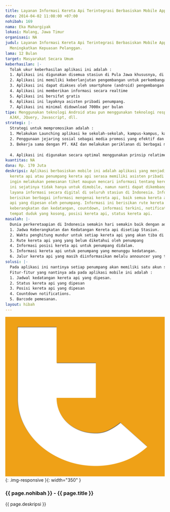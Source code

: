 ```yaml
---
title: Layanan Informasi Kereta Api Terintegrasi Berbasiskan Mobile Application
date: 2014-04-02 11:08:00 +07:00
nohibah: 169
nama: Eka Mahargiyak
lokasi: Malang, Jawa Timur
organisasi: NA
judul: Layanan Informasi Kereta Api Terintegrasi Berbasiskan Mobile Application untuk
  Meningkatkan Kepuasan Pelanggan.
lama: 12 Bulan
target: Masyarakat Secara Umum
keberhasilan: |-
  Tolak ukur keberhasilan aplikasi ini adalah :
  1. Aplikasi ini digunakan disemua stasiun di Pula Jawa khususnya, di Indonesia umumnya
  2. Aplikasi ini memiliki keberlanjutan pengembangan untuk perkembangan teknologi informasi untuk transportasi umum seperti kereta api.
  3. Aplikasi ini dapat diakses oleh smartphone (android) pengembangan lebih lanjut untuk iOS.
  4. Aplikasi ini memberikan informasi secara realtime
  5. Aplikasi ini bersifat gratis
  6. Aplikasi ini layaknya asisten pribadi penumpang.
  7. Aplikasi ini minimal didownload 7000x per bulan
tipe: Menggunakan teknologi Android atau pun menggunakan teknologi responne site seperti
  AJAX, JQuery, Javascript, dll.
strategi: |-
  Strategi untuk mempromosikan adalah :
  1. Melakukan Launching aplikasi ke sekolah-sekolah, kampus-kampus, kantor-kantor.
  2. Penggunaan jejaring sosial sebagai media promosi yang efektif dan efisien
  3. Bekerja sama dengan PT. KAI dan melakukan periklanan di berbagai media

  4. Aplikasi ini digunakan secara optimal menggunakan prinsip relatime information
kuantitas: NA
dana: Rp. 170 Juta
deskripsi: Aplikasi berbasiskan mobile ini adalah aplikasi yang menjadikan pelanggan
  kereta api atau penumpang kereta api serasa memiliki asisten pribadi ketika mereka
  ingin melakukan pemesanan tiket maupun mencari informasi tentang kereta api. Aplikasi
  ini sejatinya tidak hanya untuk dimobile, namun nanti dapat dikembangkan menjadi
  layana informasi secara digital di seluruh stasiun di Indonesia. Informasi ini nantinya
  berisikan berbagai informasi mengenai kereta api, baik semua kereta api maupun kereta
  api yang dipesan oleh penumpang. Informasi ini berisikan rute kereta api, jalur,
  keberangkatan dan kedatangan, countdown, informasi terkini, notifications, posisi
  tempat duduk yang kosong, posisi kereta api, status kereta api.
masalah: |-
  Dunia perkeretaapian di Indonesia semakin hari semakin baik dengan adanya pelayanan di kereta api yang semakin memanjakan penumpang seperti penambahan AC disetiap gerbong dan kebersihan kereta api yang terjaga. Namun, kita sebagai penumpang, terkadang menjadi seorang yang seperti orang yang kebingungan ketika kita berada di stasiun. Benar, kebingungan tersebut dikarenakan layanan informasi kereta api masih belum mengcover kebutuhan penumpang. informasi-informasi tersebut adalah tentang :
  1. Jadwa Keberangkatan dan Kedatangan Kereta api disetiap Stasiun.
  2. Waktu penghitung mundur untuk setiap kereta api yang akan tiba di stasiun.
  3. Rute kereta api yang yang belum diketahui oleh penumpang
  4. Informasi posisi kereta api untuk penumpang didalam.
  5. Informasi kereta api untuk penumpang yang menunggu kedatangan.
  6. Jalur kereta api yang masih diinformasikan melalu announcer yang terkadang suaranya tidak jelas.
solusi: |-
  Pada aplikasi ini nantinya setiap penumpang akan memiliki satu akun sebagai akun penumpang yang dapat digunakan tanpa ada batas waktu expired, namun akan ada mekanisme registrasi ulang untuk mengupdate data pribadi. satiap akun nantinya akan terhubung secara Online jika posisi smartphone yang dibawa penumpang tidak berada di stasiun.
  Fitur-fitur yang nantinya ada pada aplikasi mobile ini adalah :
  1. Jadwal kedatangan kereta api yang dipesan.
  2. Status kereta api yang dipesan
  3. Posisi kereta api yang dipesan
  4. Countdown notifications.
  5. Barcode pemesanan.
layout: hibah
---
```


![169](/static/img/hibahcms/169.png){: .img-responsive }{: width="350" }

### {{ page.nohibah }} - {{ page.title }}

{{ page.deskripsi }}
